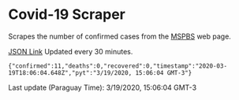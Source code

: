 # Covid-19 Scraper

Scrapes the number of confirmed cases from the [MSPBS](https://www.mspbs.gov.py/covid-19.php) web page.

[JSON Link](https://jmayalag.github.io/covid19-scrape/cases.json)
Updated every 30 minutes.
```
{"confirmed":11,"deaths":0,"recovered":0,"timestamp":"2020-03-19T18:06:04.648Z","pyt":"3/19/2020, 15:06:04 GMT-3"}
```
Last update (Paraguay Time): 3/19/2020, 15:06:04 GMT-3